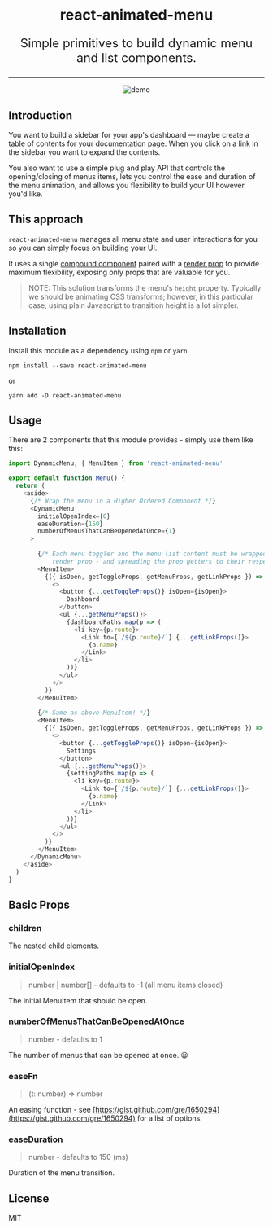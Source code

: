 <h1 align="center">
  react-animated-menu
</h1>
<p align="center" style="font-size: 1.5rem;">
  Simple primitives to build dynamic menu and list components.
</p>

<hr />

<p align="center">
<img src="https://github.com/timc1/react-fullscreen-image/raw/master/demo.gif" alt="demo" />
</p>

## Introduction
You want to build a sidebar for your app's dashboard — maybe create a table of contents for your documentation page.
When you click on a link in the sidebar you want to expand the contents. 

You also want to use a simple plug and play API that controls the opening/closing of menus items, lets you control 
the ease and duration of the menu animation, and allows you flexibility to build your UI however you'd like.

## This approach

`react-animated-menu` manages all menu state and user interactions for you so you can simply focus on building your UI.

It uses a single [compound component](https://kentcdodds.com/blog/compound-components-with-react-hooks) 
paired with a [render prop](https://reactjs.org/docs/render-props.html) to provide maximum flexibility, exposing only props
that are valuable for you.

> NOTE: This solution transforms the menu's `height` property. 
> Typically we should be animating CSS transforms; however,
> in this particular case, using plain Javascript to transition
> height is a lot simpler.

## Installation

Install this module as a dependency using `npm` or `yarn`

```
npm install --save react-animated-menu
```
or 
```
yarn add -D react-animated-menu
```

## Usage

There are 2 components that this module provides - simply use them like this:

```js
import DynamicMenu, { MenuItem } from 'react-animated-menu'

export default function Menu() {
  return (
    <aside>
      {/* Wrap the menu in a Higher Ordered Component */}
      <DynamicMenu
        initialOpenIndex={0}
        easeDuration={150}
        numberOfMenusThatCanBeOpenedAtOnce={1}
      >
      
        {/* Each menu toggler and the menu list content must be wrapped by a MenuItem
            render prop - and spreading the prop getters to their respective sections. */}
        <MenuItem>
          {({ isOpen, getToggleProps, getMenuProps, getLinkProps }) => (
            <>
              <button {...getToggleProps()} isOpen={isOpen}>
                Dashboard
              </button>
              <ul {...getMenuProps()}>
                {dashboardPaths.map(p => (
                  <li key={p.route}>
                    <Link to={`/${p.route}/`} {...getLinkProps()}>
                      {p.name}
                    </Link>
                  </li>
                ))}
              </ul>              
            </>
          )}
        </MenuItem>
        
        {/* Same as above MenuItem! */}
        <MenuItem>
          {({ isOpen, getToggleProps, getMenuProps, getLinkProps }) => (
            <>
              <button {...getToggleProps()} isOpen={isOpen}>
                Settings
              </button>
              <ul {...getMenuProps()}>
                {settingPaths.map(p => (
                  <li key={p.route}>
                    <Link to={`/${p.route}/`} {...getLinkProps()}>
                      {p.name}
                    </Link>
                  </li>
                ))}
              </ul>              
            </>
          )}
        </MenuItem>
      </DynamicMenu>
    </aside>
  )
}
```

## Basic Props

### children
The nested child elements.

### initialOpenIndex
> number | number[] - defaults to -1 (all menu items closed)

The initial MenuItem that should be open.

### numberOfMenusThatCanBeOpenedAtOnce
> number - defaults to 1

The number of menus that can be opened at once. 😀

### easeFn
> (t: number) => number

An easing function - see [https://gist.github.com/gre/1650294](https://gist.github.com/gre/1650294) for a list of options.

### easeDuration
> number - defaults to 150 (ms)

Duration of the menu transition.


## License

MIT









